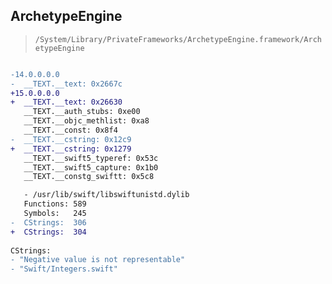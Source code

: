 ## ArchetypeEngine

> `/System/Library/PrivateFrameworks/ArchetypeEngine.framework/ArchetypeEngine`

```diff

-14.0.0.0.0
-  __TEXT.__text: 0x2667c
+15.0.0.0.0
+  __TEXT.__text: 0x26630
   __TEXT.__auth_stubs: 0xe00
   __TEXT.__objc_methlist: 0xa8
   __TEXT.__const: 0x8f4
-  __TEXT.__cstring: 0x12c9
+  __TEXT.__cstring: 0x1279
   __TEXT.__swift5_typeref: 0x53c
   __TEXT.__swift5_capture: 0x1b0
   __TEXT.__constg_swiftt: 0x5c8

   - /usr/lib/swift/libswiftunistd.dylib
   Functions: 589
   Symbols:   245
-  CStrings:  306
+  CStrings:  304
 
CStrings:
- "Negative value is not representable"
- "Swift/Integers.swift"

```
